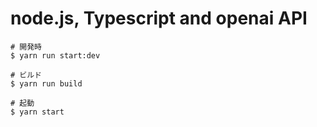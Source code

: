 # node.js, Typescript and openai API


```
# 開発時
$ yarn run start:dev

# ビルド
$ yarn run build

# 起動
$ yarn start
```
